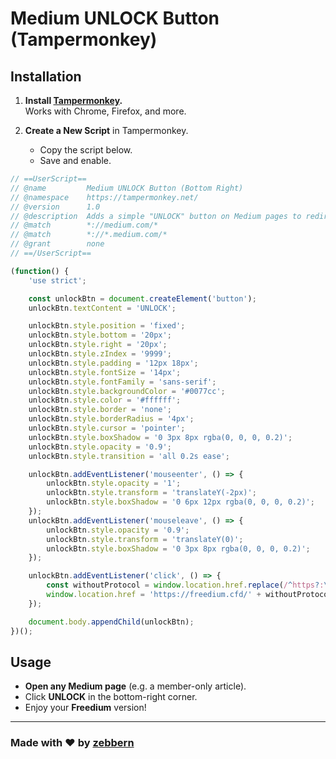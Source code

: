 
# Medium UNLOCK Button (Tampermonkey)

## Installation

1. **Install [Tampermonkey](https://tampermonkey.net/).**  
   Works with Chrome, Firefox, and more.

2. **Create a New Script** in Tampermonkey.  
   - Copy the script below.  
   - Save and enable.

```javascript
// ==UserScript==
// @name         Medium UNLOCK Button (Bottom Right)
// @namespace    https://tampermonkey.net/
// @version      1.0
// @description  Adds a simple "UNLOCK" button on Medium pages to redirect to Freedium
// @match        *://medium.com/*
// @match        *://*.medium.com/*
// @grant        none
// ==/UserScript==

(function() {
    'use strict';

    const unlockBtn = document.createElement('button');
    unlockBtn.textContent = 'UNLOCK';

    unlockBtn.style.position = 'fixed';
    unlockBtn.style.bottom = '20px';
    unlockBtn.style.right = '20px';
    unlockBtn.style.zIndex = '9999';
    unlockBtn.style.padding = '12px 18px';
    unlockBtn.style.fontSize = '14px';
    unlockBtn.style.fontFamily = 'sans-serif';
    unlockBtn.style.backgroundColor = '#0077cc';
    unlockBtn.style.color = '#ffffff';
    unlockBtn.style.border = 'none';
    unlockBtn.style.borderRadius = '4px';
    unlockBtn.style.cursor = 'pointer';
    unlockBtn.style.boxShadow = '0 3px 8px rgba(0, 0, 0, 0.2)';
    unlockBtn.style.opacity = '0.9';
    unlockBtn.style.transition = 'all 0.2s ease';

    unlockBtn.addEventListener('mouseenter', () => {
        unlockBtn.style.opacity = '1';
        unlockBtn.style.transform = 'translateY(-2px)';
        unlockBtn.style.boxShadow = '0 6px 12px rgba(0, 0, 0, 0.2)';
    });
    unlockBtn.addEventListener('mouseleave', () => {
        unlockBtn.style.opacity = '0.9';
        unlockBtn.style.transform = 'translateY(0)';
        unlockBtn.style.boxShadow = '0 3px 8px rgba(0, 0, 0, 0.2)';
    });

    unlockBtn.addEventListener('click', () => {
        const withoutProtocol = window.location.href.replace(/^https?:\/\//, '');
        window.location.href = 'https://freedium.cfd/' + withoutProtocol;
    });

    document.body.appendChild(unlockBtn);
})();
```

## Usage

- **Open any Medium page** (e.g. a member-only article).  
- Click **UNLOCK** in the bottom-right corner.  
- Enjoy your **Freedium** version!  

---

### Made with ❤️ by [zebbern](https://github.com/zebbern)
